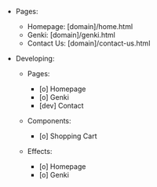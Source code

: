 - Pages:
  - Homepage: [domain]/home.html
  - Genki: [domain]/genki.html
  - Contact Us: [domain]/contact-us.html

- Developing:
  - Pages:
    - [o] Homepage
    - [o] Genki
    - [dev] Contact
  
  - Components:
    - [o] Shopping Cart
  
  - Effects:
    - [o] Homepage
    - [o] Genki